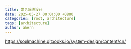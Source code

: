 ```yaml
---
title: 常见系统设计
date: 2025-05-27 00:00:00 +0800
categories: [root, architecture]
tags: [architecture]
author: ahern
---
```


https://soulmachine.gitbooks.io/system-design/content/cn/

